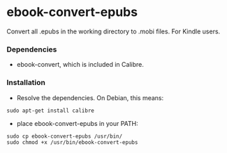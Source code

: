 ebook-convert-epubs
===================

Convert all .epubs in the working directory to .mobi files. For Kindle users.

### Dependencies
- ebook-convert, which is included in Calibre.

### Installation
- Resolve the dependencies. On Debian, this means:

`sudo apt-get install calibre`
- place ebook-convert-epubs in your PATH:

```
sudo cp ebook-convert-epubs /usr/bin/
sudo chmod +x /usr/bin/ebook-convert-epubs
```
